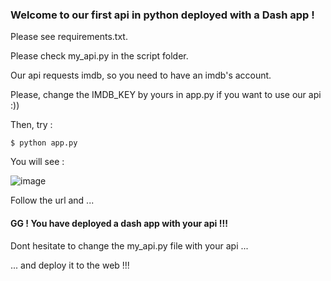 ### Welcome to our first api in python deployed with a Dash app !

Please see requirements.txt.

Please check my_api.py in the script folder.

Our api requests imdb, so you need to have an imdb's account. 

Please, change the IMDB_KEY by yours in app.py if you want to use our api :))

Then, try :
```
$ python app.py
```

You will see :

![image](https://user-images.githubusercontent.com/119404054/205507975-9faa8965-ec58-41e5-a186-ff17bb1ad20b.png)

Follow the url and ...

#### GG ! You have deployed a dash app with your api !!!


Dont hesitate to change the my_api.py file with your api ...

... and deploy it to the web !!!
